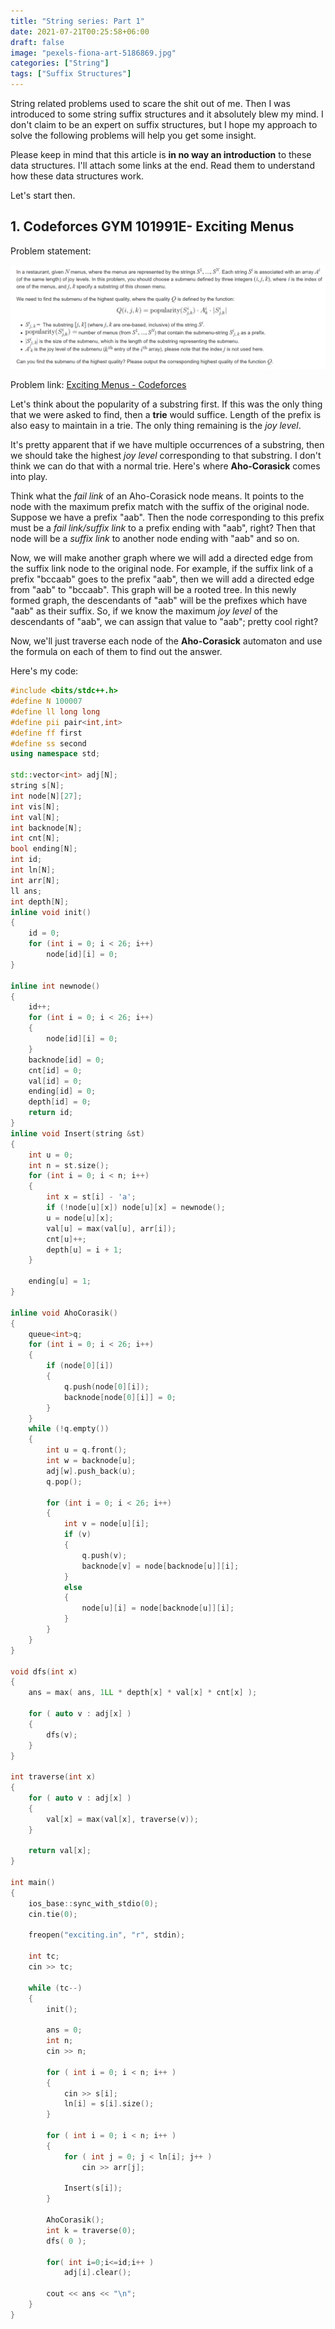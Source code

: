 ```yaml
---
title: "String series: Part 1"
date: 2021-07-21T00:25:58+06:00
draft: false
image: "pexels-fiona-art-5186869.jpg"
categories: ["String"]
tags: ["Suffix Structures"]
---
```


String related problems used to scare the shit out of me. Then I was introduced to some string suffix structures and it absolutely blew my mind. I don&#39;t claim to be an expert on suffix structures, but I hope my approach to solve the following problems will help you get some insight.

Please keep in mind that this article is **in no way an introduction** to these data structures. I&#39;ll attach some links at the end. Read them to understand how these data structures work.

Let&#39;s start then.

## 1. **Codeforces GYM 101991E- Exciting Menus**

Problem statement:

![Problem Statement](101991E.png)

Problem link: [Exciting Menus - Codeforces](https://codeforces.com/gym/101991/problem/E)

Let&#39;s think about the popularity of a substring first. If this was the only thing that we were asked to find, then a **trie** would suffice. Length of the prefix is also easy to maintain in a trie. The only thing remaining is the _joy level_.

It&#39;s pretty apparent that if we have multiple occurrences of a substring, then we should take the highest _joy level_ corresponding to that substring. I don&#39;t think we can do that with a normal trie. Here&#39;s where **Aho-Corasick** comes into play.

Think what the _fail link_ of an Aho-Corasick node means. It points to the node with the maximum prefix match with the suffix of the original node. Suppose we have a prefix &quot;aab&quot;. Then the node corresponding to this prefix must be a _fail link/suffix link_ to a prefix ending with &quot;aab&quot;, right? Then that node will be a _suffix link_ to another node ending with &quot;aab&quot; and so on.

Now, we will make another graph where we will add a directed edge from the suffix link node to the original node. For example, if the suffix link of a prefix &quot;bccaab&quot; goes to the prefix &quot;aab&quot;, then we will add a directed edge from &quot;aab&quot; to &quot;bccaab&quot;. This graph will be a rooted tree. In this newly formed graph, the descendants of &quot;aab&quot; will be the prefixes which have &quot;aab&quot; as their suffix. So, if we know the maximum _joy level_ of the descendants of &quot;aab&quot;, we can assign that value to &quot;aab&quot;; pretty cool right?

Now, we&#39;ll just traverse each node of the **Aho-Corasick** automaton and use the formula on each of them to find out the answer.

Here&#39;s my code:
```c++
#include <bits/stdc++.h>
#define N 100007
#define ll long long
#define pii pair<int,int>
#define ff first
#define ss second
using namespace std;

std::vector<int> adj[N];
string s[N];
int node[N][27];
int vis[N];
int val[N];
int backnode[N];
int cnt[N];
bool ending[N];
int id;
int ln[N];
int arr[N];
ll ans;
int depth[N];
inline void init()
{
    id = 0;
    for (int i = 0; i < 26; i++)
        node[id][i] = 0;
}

inline int newnode()
{
    id++;
    for (int i = 0; i < 26; i++)
    {
        node[id][i] = 0;
    }
    backnode[id] = 0;
    cnt[id] = 0;
    val[id] = 0;
    ending[id] = 0;
    depth[id] = 0;
    return id;
}
inline void Insert(string &st)
{
    int u = 0;
    int n = st.size();
    for (int i = 0; i < n; i++)
    {
        int x = st[i] - 'a';
        if (!node[u][x]) node[u][x] = newnode();
        u = node[u][x];
        val[u] = max(val[u], arr[i]);
        cnt[u]++;
        depth[u] = i + 1;
    }

    ending[u] = 1;
}

inline void AhoCorasik()
{
    queue<int>q;
    for (int i = 0; i < 26; i++)
    {
        if (node[0][i])
        {
            q.push(node[0][i]);
            backnode[node[0][i]] = 0;
        }
    }
    while (!q.empty())
    {
        int u = q.front();
        int w = backnode[u];
        adj[w].push_back(u);
        q.pop();

        for (int i = 0; i < 26; i++)
        {
            int v = node[u][i];
            if (v)
            {
                q.push(v);
                backnode[v] = node[backnode[u]][i];
            }
            else
            {
                node[u][i] = node[backnode[u]][i];
            }
        }
    }
}

void dfs(int x)
{
    ans = max( ans, 1LL * depth[x] * val[x] * cnt[x] );

    for ( auto v : adj[x] )
    {
        dfs(v);
    }
}

int traverse(int x)
{
    for ( auto v : adj[x] )
    {
        val[x] = max(val[x], traverse(v));
    }

    return val[x];
}

int main()
{
    ios_base::sync_with_stdio(0);
    cin.tie(0);

    freopen("exciting.in", "r", stdin);

    int tc;
    cin >> tc;

    while (tc--)
    {
        init();

        ans = 0;
        int n;
        cin >> n;

        for ( int i = 0; i < n; i++ )
        {
            cin >> s[i];
            ln[i] = s[i].size();
        }

        for ( int i = 0; i < n; i++ )
        {
            for ( int j = 0; j < ln[i]; j++ )
                cin >> arr[j];

            Insert(s[i]);
        }

        AhoCorasik();
        int k = traverse(0);
        dfs( 0 );

        for( int i=0;i<=id;i++ )
            adj[i].clear();

        cout << ans << "\n";
    }
}
```

